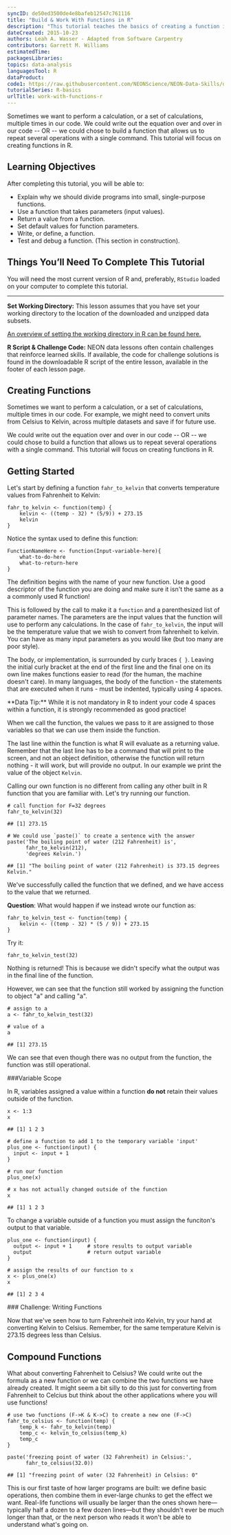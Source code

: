 ```yaml
---
syncID: de50ed3500de4e8bafeb12547c761116
title: "Build & Work With Functions in R"
description: "This tutorial teaches the basics of creating a function in R."
dateCreated: 2015-10-23
authors: Leah A. Wasser - Adapted from Software Carpentry
contributors: Garrett M. Williams
estimatedTime:
packagesLibraries:
topics: data-analysis
languagesTool: R
dataProduct:
code1: https://raw.githubusercontent.com/NEONScience/NEON-Data-Skills/dev-aten/tutorials/R/R-skills/basic-R-skills/R-Basics-Of-Functions/R-Basics-Of-Functions.R
tutorialSeries: R-basics
urlTitle: work-with-functions-r
---
```


Sometimes we want to perform a calculation, or a set of calculations, multiple 
times in our code.  We could write out the equation over and over in our code -- 
OR -- we could chose to build a function that allows us to repeat several 
operations with a single command. This tutorial will focus on creating functions 
in R.

<div id="ds-objectives" markdown="1">

## Learning Objectives
After completing this tutorial, you will be able to: 

* Explain why we should divide programs into small, single-purpose functions.
* Use a function that takes parameters (input values).
* Return a value from a function.
* Set default values for function parameters.
* Write, or define, a function.
* Test and debug a function. (This section in construction).

## Things You’ll Need To Complete This Tutorial
You will need the most current version of R and, preferably, `RStudio` loaded
on your computer to complete this tutorial.

****

**Set Working Directory:** This lesson assumes that you have set your working 
directory to the location of the downloaded and unzipped data subsets. 

<a href="https://www.neonscience.org/set-working-directory-r" target="_blank"> An overview
of setting the working directory in R can be found here.</a>

**R Script & Challenge Code:** NEON data lessons often contain challenges that 
reinforce learned skills. If available, the code for challenge solutions is found 
in the downloadable R script of the entire lesson, available in the footer of 
each lesson page.


</div>

## Creating Functions

Sometimes we want to perform a calculation, or a set of calculations, multiple 
times in our code. For example, we might need to convert units from Celsius to 
Kelvin, across multiple datasets and save if for future use. 
 
We could write out the equation over and over in our code -- OR -- we could chose 
to build a function that allows us to repeat several operations with a single 
command. This tutorial will focus on creating functions in R.

## Getting Started
Let's start by defining a function `fahr_to_kelvin` that converts temperature 
values from Fahrenheit to Kelvin:


    fahr_to_kelvin <- function(temp) {
    	kelvin <- ((temp - 32) * (5/9)) + 273.15
    	kelvin
    }

Notice the syntax used to define this function:


    FunctionNameHere <- function(Input-variable-here){
    	what-to-do-here
    	what-to-return-here
    }

The definition begins with the name of your new function. Use a good descriptor 
of the function you are doing and make sure it isn't the same as a
a commonly used R function!

This is followed by the call to make it a `function` and a parenthesized list of 
parameter names. The parameters are the input values that the function will use 
to perform any calculations. In the case of `fahr_to_kelvin`, the input will be 
the temperature value that we wish to convert from fahrenheit to kelvin. You can 
have as many input parameters as you would like (but too many are poor style). 

The body, or implementation, is surrounded by curly braces `{ }`. Leaving the 
initial curly bracket at the end of the first line and the final one on its own 
line makes functions easier to read (for the human, the machine doesn't care). 
In many languages, the body of the function - the statements that are executed 
when it runs - must be indented, typically using 4 spaces. 

<div id="ds-dataTip" markdown="1">
<i class="fa fa-star"></i> **Data Tip:** While it is not mandatory in R to indent 
your code 4 spaces within a function, it is  strongly recommended as good 
practice!
</div>

When we call the function, the values we pass to it are assigned to those 
variables so that we can use them inside the function. 

The last line within the function is what R will evaluate as a returning value. 
Remember that the last line has to be a command that will print to the screen, 
and not an object definition, otherwise the function will return nothing - it 
will work, but will provide no output. In our example we print the value of 
the object `Kelvin`. 

Calling our own function is no different from calling any other built in R 
function that you are familiar with.  Let's try running our function.   


    # call function for F=32 degrees
    fahr_to_kelvin(32)

    ## [1] 273.15

    # We could use `paste()` to create a sentence with the answer
    paste('The boiling point of water (212 Fahrenheit) is', 
          fahr_to_kelvin(212),
          'degrees Kelvin.')

    ## [1] "The boiling point of water (212 Fahrenheit) is 373.15 degrees Kelvin."

We've successfully called the function that we defined, and we have access to 
the value that we returned. 

**Question**: What would happen if we instead wrote our function as:


    fahr_to_kelvin_test <- function(temp) {
    	kelvin <- ((temp - 32) * (5 / 9)) + 273.15
    }

Try it: 


    fahr_to_kelvin_test(32)

Nothing is returned!  This is because we didn't specify what the output was in 
the final line of the function.  

However, we can see that the function still worked by assigning the function to 
object "a" and calling "a".


    # assign to a
    a <- fahr_to_kelvin_test(32)
    
    # value of a
    a

    ## [1] 273.15

We can see that even though there was no output from the function, the function 
was still operational.

###Variable Scope

In R, variables assigned a value within a function **do not** retain their values
outside of the function.


    x <- 1:3
    x

    ## [1] 1 2 3

    # define a function to add 1 to the temporary variable 'input'
    plus_one <- function(input) {
      input <- input + 1
    }
    
    # run our function
    plus_one(x)
    
    # x has not actually changed outside of the function
    x

    ## [1] 1 2 3

To change a variable outside of a function you must assign the funciton's output 
to that variable.


    plus_one <- function(input) {
      output <- input + 1     # store results to output variable
      output                  # return output variable
    }
    
    # assign the results of our function to x
    x <- plus_one(x)
    x

    ## [1] 2 3 4

<div id="ds-challenge" markdown="1">
### Challenge: Writing Functions

Now that we've seen how to turn Fahrenheit into Kelvin, try your hand at 
converting Kelvin to Celsius. Remember, for the same temperature Kelvin is 273.15 
degrees less than Celsius. 
</div>



## Compound Functions

What about converting Fahrenheit to Celsius? We could write out the formula as a
new function or we can combine the two functions we have already created. It 
might seem a bit silly to do this just for converting from Fahrenheit to Celcius 
but think about the other applications where you will use functions! 


    # use two functions (F->K & K->C) to create a new one (F->C)
    fahr_to_celsius <- function(temp) {
    	temp_k <- fahr_to_kelvin(temp)
    	temp_c <- kelvin_to_celsius(temp_k)
    	temp_c
    }
    	
    paste('freezing point of water (32 Fahrenheit) in Celsius:', 
          fahr_to_celsius(32.0))

    ## [1] "freezing point of water (32 Fahrenheit) in Celsius: 0"

This is our first taste of how larger programs are built: we define basic 
operations, then combine them in ever-large chunks to get the effect we want. 
Real-life functions will usually be larger than the ones shown here—typically 
half a dozen to a few dozen lines—but they shouldn't ever be much longer than 
that, or the next person who reads it won't be able to understand what's going 
on. 
